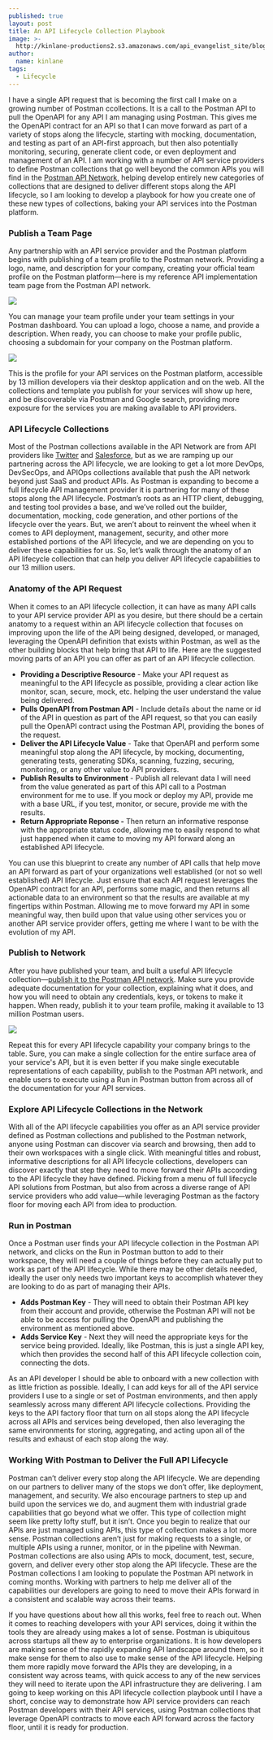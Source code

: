 ```yaml
---
published: true
layout: post
title: An API Lifecycle Collection Playbook
image: >-
  http://kinlane-productions2.s3.amazonaws.com/api_evangelist_site/blog/1_playbook.png
author:
  name: kinlane
tags:
  - Lifecycle
---
```

I have a single API request that is becoming the first call I make on a growing number of Postman ccollections. It is a call to the Postman API to pull the OpenAPI for any API I am managing using Postman. This gives me the OpenAPI contract for an API so that I can move forward as part of a variety of stops along the lifecycle, starting with mocking, documentation, and testing as part of an API-first approach, but then also potentially monitoring, securing, generate client code, or even deployment and management of an API. I am working with a number of API service providers to define Postman collections that go well beyond the common APIs you will find in the [Postman API Network](https://explore.postman.com/), helping develop entirely new categories of collections that are designed to deliver different stops along the API lifecycle, so I am looking to develop a playbook for how you create one of these new types of collections, baking your API services into the Postman platform.

### Publish a Team Page

Any partnership with an API service provider and the Postman platform begins with publishing of a team profile to the Postman network. Providing a logo, name, and description for your company, creating your official team profile on the Postman platform—here is my reference API implementation team page from the Postman API network. 

![](http://kinlane-productions2.s3.amazonaws.com/api_evangelist_site/blog/1_playbook.png)

You can manage your team profile under your team settings in your Postman dashboard. You can upload a logo, choose a name, and provide a description. When ready, you can choose to make your profile public, choosing a subdomain for your company on the Postman platform. 

![](http://kinlane-productions2.s3.amazonaws.com/api_evangelist_site/blog/2_playbook.png)

This is the profile for your API services on the Postman platform, accessible by 13 million developers via their desktop application and on the web. All the collections and template you publish for your services will show up here, and be discoverable via Postman and Google search, providing more exposure for the services you are making available to API providers.

### API Lifecycle Collections

Most of the Postman collections available in the API Network are from API providers like [Twitter](https://explore.postman.com/356847) and [Salesforce](https://explore.postman.com/salesforce-developers), but as we are ramping up our partnering across the API lifecycle, we are looking to get a lot more DevOps, DevSecOps, and APIOps collections available that push the API network beyond just SaaS and product APIs. As Postman is expanding to become a full lifecycle API management provider it is partnering for many of these stops along the API lifecycle. Postman’s roots as an HTTP client, debugging, and testing tool provides a base, and we’ve rolled out the builder, documentation, mocking, code generation, and other portions of the lifecycle over the years. But, we aren’t about to reinvent the wheel when it comes to API deployment, management, security, and other more established portions of the API lifecycle, and we are depending on you to deliver these capabilities for us. So, let’s walk through the anatomy of an API lifecycle collection that can help you deliver API lifecycle capabilities to our 13 million users.

### Anatomy of the API Request

When it comes to an API lifecycle collection, it can have as many API calls to your API service provider API as you desire, but there should be a certain anatomy to a request within an API lifecycle collection that focuses on improving upon the life of the API being designed, developed, or managed, leveraging the OpenAPI definition that exists within Postman, as well as the other building blocks that help bring that API to life. Here are the suggested moving parts of an API you can offer as part of an API lifecycle collection.

*   **Providing a Descriptive Resource** - Make your API request as meaningful to the API lifecycle as possible, providing a clear action like monitor, scan, secure, mock, etc. helping the user understand the value being delivered.
*   **Pulls OpenAPI from Postman API** - Include details about the name or id of the API in question as part of the API request, so that you can easily pull the OpenAPI contract using the Postman API, providing the bones of the request.
*   **Deliver the API Lifecycle Value** \- Take that OpenAPI and perform some meaningful stop along the API lifecycle, by mocking, documenting, generating tests, generating SDKs, scanning, fuzzing, securing, monitoring, or any other value to API providers.
*   **Publish Results to Environment** \- Publish all relevant data I will need from the value generated as part of this API call to a Postman environment for me to use. If you mock or deploy my API, provide me with a base URL, if you test, monitor, or secure, provide me with the results.
*   **Return Appropriate Reponse -** Then return an informative response with the appropriate status code, allowing me to easily respond to what just happened when it came to moving my API forward along an established API lifecycle.

You can use this blueprint to create any number of API calls that help move an API forward as part of your organizations well established (or not so well established) API lifecycle. Just ensure that each API request leverages the OpenAPI contract for an API, performs some magic, and then returns all actionable data to an environment so that the results are available at my fingertips within Postman. Allowing me to move forward my API in some meaningful way, then build upon that value using other services you or another API service provider offers, getting me where I want to be with the evolution of my API.

### Publish to Network

After you have published your team, and built a useful API lifecycle collection—[publish it to the Postman API network](https://learning.postman.com/docs/publishing-your-api/add-api-network/). Make sure you provide adequate documentation for your collection, explaining what it does, and how you will need to obtain any credentials, keys, or tokens to make it happen. When ready, publish it to your team profile, making it available to 13 million Postman users.

![](http://kinlane-productions2.s3.amazonaws.com/api_evangelist_site/blog/3_playbook.png)

Repeat this for every API lifecycle capability your company brings to the table. Sure, you can make a single collection for the entire surface area of your service's API, but it is even better if you make single executable representations of each capability, publish to the Postman API network, and enable users to execute using a Run in Postman button from across all of the documentation for your API services.

### Explore API Lifecycle Collections in the Network

With all of the API lifecycle capabilities you offer as an API service provider defined as Postman collections and published to the Postman network, anyone using Postman can discover via search and browsing, then add to their own workspaces with a single click. With meaningful titles and robust, informative descriptions for all API lifecycle collections, developers can discover exactly that step they need to move forward their APIs according to the API lifecycle they have defined. Picking from a menu of full lifecycle API solutions from Postman, but also from across a diverse range of API service providers who add value—while leveraging Postman as the factory floor for moving each API from idea to production.

### Run in Postman

Once a Postman user finds your API lifecycle collection in the Postman API network, and clicks on the Run in Postman button to add to their workspace, they will need a couple of things before they can actually put to work as part of the API lifecycle. While there may be other details needed, ideally the user only needs two important keys to accomplish whatever they are looking to do as part of managing their APIs. 

*   **Adds Postman Key** \- They will need to obtain their Postman API key from their account and provide, otherwise the Postman API will not be able to be access for pulling the OpenAPI and publishing the environment as mentioned above.
*   **Adds Service Key** \- Next they will need the appropriate keys for the service being provided. Ideally, like Postman, this is just a single API key, which then provides the second half of this API lifecycle collection coin, connecting the dots.

As an API developer I should be able to onboard with a new collection with as little friction as possible. Ideally, I can add keys for all of the API service providers I use to a single or set of Postman environments, and then apply seamlessly across many different API lifecycle collections. Providing the keys to the API factory floor that turn on all stops along the API lifecycle across all APIs and services being developed, then also leveraging the same environments for storing, aggregating, and acting upon all of the results and exhaust of each stop along the way.

### Working With Postman to Deliver the Full API Lifecycle

Postman can’t deliver every stop along the API lifecycle. We are depending on our partners to deliver many of the stops we don’t offer, like deployment, management, and security. We also encourage partners to step up and build upon the services we do, and augment them with industrial grade capabilities that go beyond what we offer. This type of collection might seem like pretty lofty stuff, but it isn’t. Once you begin to realize that our APIs are just managed using APIs, this type of collection makes a lot more sense. Postman collections aren’t just for making requests to a single, or multiple APIs using a runner, monitor, or in the pipeline with Newman. Postman collections are also using APIs to mock, document, test, secure, govern, and deliver every other stop along the API lifecycle. These are the Postman collections I am looking to populate the Postman API network in coming months. Working with partners to help me deliver all of the capabilities our developers are going to need to move their APIs forward in a consistent and scalable way across their teams.

If you have questions about how all this works, feel free to reach out. When it comes to reaching developers with your API services, doing it within the tools they are already using makes a lot of sense. Postman is ubiquitous across startups all thew ay to enterprise organizations. It is how developers are making sense of the rapidly expanding API landscape around them, so it make sense for them to also use to make sense of the API lifecycle. Helping them more rapidly move forward the APIs they are developing, in a consistent way across teams, with quick access to any of the new services they will need to iterate upon the API infrastructure they are delivering. I am going to keep working on this API lifecycle collection playbook until I have a short, concise way to demonstrate how API service providers can reach Postman developers with their API services, using Postman collections that leverage OpenAPI contracts to move each API forward across the factory floor, until it is ready for production.